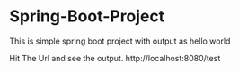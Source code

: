 # Spring-Boot-Project

This is simple spring boot project with output as hello world

Hit The Url and see the output.
http://localhost:8080/test
